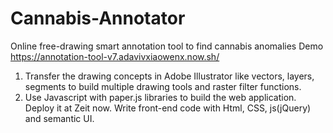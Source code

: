 # Cannabis-Annotator
Online free-drawing smart annotation tool to find cannabis anomalies
Demo https://annotation-tool-v7.adavivxiaowenx.now.sh/
1. Transfer the drawing concepts in Adobe Illustrator like vectors, layers, segments to build multiple drawing tools and raster filter functions.
2. Use Javascript with paper.js libraries to build the web application. Deploy it at Zeit now. Write front-end code with Html, CSS, js(jQuery) and semantic UI.
